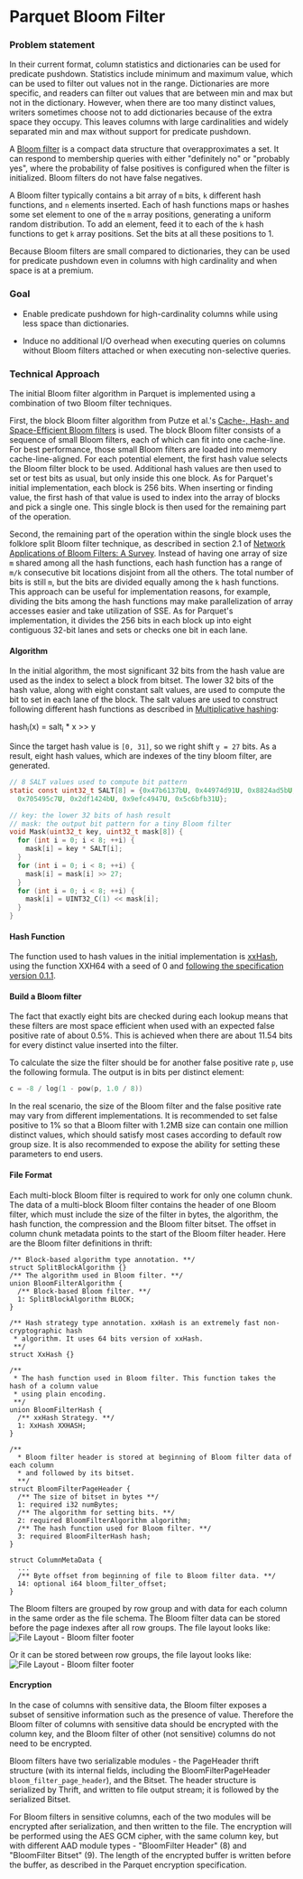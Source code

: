 <!--
  - Licensed to the Apache Software Foundation (ASF) under one
  - or more contributor license agreements.  See the NOTICE file
  - distributed with this work for additional information
  - regarding copyright ownership.  The ASF licenses this file
  - to you under the Apache License, Version 2.0 (the
  - "License"); you may not use this file except in compliance
  - with the License.  You may obtain a copy of the License at
  -
  -   http://www.apache.org/licenses/LICENSE-2.0
  -
  - Unless required by applicable law or agreed to in writing,
  - software distributed under the License is distributed on an
  - "AS IS" BASIS, WITHOUT WARRANTIES OR CONDITIONS OF ANY
  - KIND, either express or implied.  See the License for the
  - specific language governing permissions and limitations
  - under the License.
  -->

Parquet Bloom Filter
===
### Problem statement
In their current format, column statistics and dictionaries can be used for predicate
pushdown. Statistics include minimum and maximum value, which can be used to filter out
values not in the range. Dictionaries are more specific, and readers can filter out values
that are between min and max but not in the dictionary. However, when there are too many
distinct values, writers sometimes choose not to add dictionaries because of the extra
space they occupy. This leaves columns with large cardinalities and widely separated min
and max without support for predicate pushdown.

A [Bloom filter](https://en.wikipedia.org/wiki/Bloom_filter) is a compact data structure that
overapproximates a set. It can respond to membership queries with either "definitely no" or
"probably yes", where the probability of false positives is configured when the filter is
initialized. Bloom filters do not have false negatives.

A Bloom filter typically contains a bit array of `m` bits, `k` different hash functions,
and `n` elements inserted. Each of hash functions maps or hashes some set element to one of the
`m` array positions, generating a uniform random distribution. To add an element, feed it to each
of the `k` hash functions to get `k` array positions. Set the bits at all these positions to 1. 

Because Bloom filters are small compared to dictionaries, they can be used for predicate
pushdown even in columns with high cardinality and when space is at a premium.

### Goal
* Enable predicate pushdown for high-cardinality columns while using less space than
  dictionaries.

* Induce no additional I/O overhead when executing queries on columns without Bloom
  filters attached or when executing non-selective queries.

### Technical Approach
The initial Bloom filter algorithm in Parquet is implemented using a combination of two
Bloom filter techniques.

First, the block Bloom filter algorithm from Putze et al.'s [Cache-, Hash- and Space-Efficient
Bloom filters](http://algo2.iti.kit.edu/documents/cacheefficientbloomfilters-jea.pdf) is used.
The block Bloom filter consists of a sequence of small Bloom filters, each of which can fit
into one cache-line. For best performance, those small Bloom filters are loaded into memory
cache-line-aligned. For each potential element, the first hash value selects the Bloom filter block
to be used. Additional hash values are then used to set or test bits as usual, but only inside
this one block. As for Parquet's initial implementation, each block is 256 bits. When inserting or
finding value, the first hash of that value is used to index into the array of blocks and pick a
single one. This single block is then used for the remaining part of the operation.

Second, the remaining part of the operation within the single block uses the folklore split Bloom
filter technique, as described in section 2.1 of [Network Applications of Bloom Filters:
A Survey](https://www.eecs.harvard.edu/~michaelm/postscripts/im2005b.pdf). Instead of having one
array of size `m` shared among all the hash functions, each hash function has a range of `m/k`
consecutive bit locations disjoint from all the others. The total number of bits is still
`m`, but the bits are divided equally among the `k` hash functions. This approach
can be useful for implementation reasons, for example, dividing the bits among the hash functions
may make parallelization of array accesses easier and take utilization of SSE. As for Parquet's
implementation, it divides the 256 bits in each block up into eight contiguous 32-bit lanes and
sets or checks one bit in each lane.

#### Algorithm
In the initial algorithm, the most significant 32 bits from the hash value are used as the
index to select a block from bitset. The lower 32 bits of the hash value, along with eight
constant salt values, are used to compute the bit to set in each lane of the block.
The salt values are used to construct following different hash functions as described in
[Multiplicative hashing](https://en.wikipedia.org/wiki/Hash_function#Multiplicative_hashing):

hash<sub>i</sub>(x) = salt<sub>i</sub> * x >> y

Since the target hash value is `[0, 31]`, so we right shift `y = 27` bits. As a result, eight
hash values, which are indexes of the tiny bloom filter, are generated.

```c
// 8 SALT values used to compute bit pattern
static const uint32_t SALT[8] = {0x47b6137bU, 0x44974d91U, 0x8824ad5bU, 0xa2b7289dU,
  0x705495c7U, 0x2df1424bU, 0x9efc4947U, 0x5c6bfb31U};

// key: the lower 32 bits of hash result
// mask: the output bit pattern for a tiny Bloom filter
void Mask(uint32_t key, uint32_t mask[8]) {
  for (int i = 0; i < 8; ++i) {
    mask[i] = key * SALT[i];
  }
  for (int i = 0; i < 8; ++i) {
    mask[i] = mask[i] >> 27;
  }
  for (int i = 0; i < 8; ++i) {
    mask[i] = UINT32_C(1) << mask[i];
  }
}

```

#### Hash Function
The function used to hash values in the initial implementation is
[xxHash](https://cyan4973.github.io/xxHash/), using the function XXH64 with a
seed of 0 and [following the specification version
0.1.1](https://github.com/Cyan4973/xxHash/blob/v0.7.0/doc/xxhash_spec.md).

#### Build a Bloom filter
The fact that exactly eight bits are checked during each lookup means that these filters
are most space efficient when used with an expected false positive rate of about
0.5%. This is achieved when there are about 11.54 bits for every distinct value inserted
into the filter.

To calculate the size the filter should be for another false positive rate `p`, use the
following formula. The output is in bits per distinct element:

```c
c = -8 / log(1 - pow(p, 1.0 / 8))
```

In the real scenario, the size of the Bloom filter and the false positive rate may vary from
different implementations. It is recommended to set false positive to 1% so that a Bloom filter
with 1.2MB size can contain one million distinct values, which should satisfy most cases according
to default row group size. It is also recommended to expose the ability for setting these
parameters to end users.

#### File Format

Each multi-block Bloom filter is required to work for only one column chunk. The data of a multi-block Bloom
filter contains the header of one Bloom filter, which must include the size of the filter in bytes, the algorithm,
the hash function, the compression and the Bloom filter bitset. The offset in column chunk metadata points to the start of
the Bloom filter header. 
Here are the Bloom filter definitions in thrift:

```
/** Block-based algorithm type annotation. **/
struct SplitBlockAlgorithm {}
/** The algorithm used in Bloom filter. **/
union BloomFilterAlgorithm {
  /** Block-based Bloom filter. **/
  1: SplitBlockAlgorithm BLOCK;
}

/** Hash strategy type annotation. xxHash is an extremely fast non-cryptographic hash
 * algorithm. It uses 64 bits version of xxHash. 
 **/
struct XxHash {}

/** 
 * The hash function used in Bloom filter. This function takes the hash of a column value
 * using plain encoding.
 **/
union BloomFilterHash {
  /** xxHash Strategy. **/
  1: XxHash XXHASH;
}

/**
  * Bloom filter header is stored at beginning of Bloom filter data of each column
  * and followed by its bitset.
  **/
struct BloomFilterPageHeader {
  /** The size of bitset in bytes **/
  1: required i32 numBytes;
  /** The algorithm for setting bits. **/
  2: required BloomFilterAlgorithm algorithm;
  /** The hash function used for Bloom filter. **/
  3: required BloomFilterHash hash;
}

struct ColumnMetaData {
  ...
  /** Byte offset from beginning of file to Bloom filter data. **/
  14: optional i64 bloom_filter_offset;
}

```

The Bloom filters are grouped by row group and with data for each column in the same order as the file schema.
The Bloom filter data can be stored before the page indexes after all row groups. The file layout looks like:
 ![File Layout - Bloom filter footer](doc/images/FileLayoutBloomFilter2.png)

Or it can be stored between row groups, the file layout looks like:
 ![File Layout - Bloom filter footer](doc/images/FileLayoutBloomFilter1.png)

#### Encryption
In the case of columns with sensitive data, the Bloom filter exposes a subset of sensitive
information such as the presence of value. Therefore the Bloom filter of columns with sensitive
data should be encrypted with the column key, and the Bloom filter of other (not sensitive) columns
do not need to be encrypted.

Bloom filters have two serializable modules - the PageHeader thrift structure (with its internal
fields, including the BloomFilterPageHeader `bloom_filter_page_header`), and the Bitset. The header
structure is serialized by Thrift, and written to file output stream; it is followed by the
serialized Bitset.

For Bloom filters in sensitive columns, each of the two modules will be encrypted after
serialization, and then written to the file. The encryption will be performed using the AES GCM
cipher, with the same column key, but with different AAD module types - "BloomFilter Header" (8)
and "BloomFilter Bitset" (9). The length of the encrypted buffer is written before the buffer, as
described in the Parquet encryption specification.
